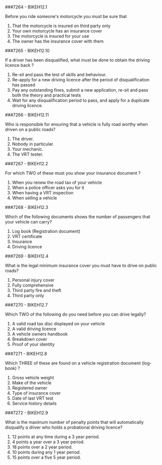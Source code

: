 ###7264 - BIKEH12.1

Before you ride someone's motorcycle you must be sure that

1.  That the motorcycle is insured on third party only 
2.  Your own motorcycle has an insurance cover 
3.  The motorcycle is insured for your use 
4.  The owner has the insurance cover with them 


###7265 - BIKEH12.10

If a driver has been disqualified, what must be done to obtain the driving licence back ?

1.  Re-sit and pass the test of skills and behaviour. 
2.  Re-apply for a new driving licence after the period of disqualification has passed 
3.  Pay any outstanding fines, submit a new application, re-sit and pass both the theory and practical tests 
4.  Wait for any disqualification period to pass, and apply for a duplicate driving licence. 


###7266 - BIKEH12.11

Who is responsible for ensuring that a vehicle is fully road worthy when driven on a public roads?

1.  The driver. 
2.  Nobody in particular. 
3.  Your mechanic. 
4.  The VRT tester. 


###7267 - BIKEH12.2

For which TWO of these must you show your insurance document ?

1.  When you renew the road tax of your vehicle 
2.  When a police officer asks you for it 
3.  When having a VRT inspection 
4.  When selling a vehicle 


###7268 - BIKEH12.3

Which of the following documents shows the number of passengers that your vehicle can carry?

1.  Log book (Registration document) 
2.  VRT certificate 
3.  Insurance 
4.  Driving licence


###7269 - BIKEH12.4

What is the legal minimum insurance cover you must have to drive on public roads?

1.  Personal injury cover 
2.  Fully comprehensive 
3.  Third party fire and theft 
4.  Third party only 


###7270 - BIKEH12.7

Which TWO of the following do you need before you can drive legally?

1.  A valid road tax disc displayed on your vehicle 
2.  A valid driving licence 
3.  A vehicle owners handbook 
4.  Breakdown cover 
5.  Proof of your identity 


###7271 - BIKEH12.8

Which THREE of these are found on a vehicle registration document (log-book) ?

1.  Gross vehicle weight 
2.  Make of the vehicle 
3.  Registered owner 
4.  Type of insurance cover 
5.  Date of last VRT test 
6.  Service history details 


###7272 - BIKEH12.9

What is the maximum number of penalty points that will automatically disqualify a driver who holds a probational driving licence?

1.  12 points at any time during a 3 year period. 
2.  4 points a year over a 3 year period. 
3.  18 points over a 2 year period. 
4.  10 points during any 1 year period. 
5.  15 points over a five 5 year period. 


